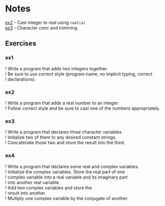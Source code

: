 # Notes

[ex2](./ex2.f90) - Cast integer to real using `real(a)`  
[ex3](./ex3.f90) - Character conc and trimming

## Exercises

### ex1

! Write a program that adds two integers together.  
! Be sure to use correct style (program name, no implicit typing, correct  
! declarations).  

### ex2

! Write a program that adds a real number to an integer.  
! Follow correct style and be sure to cast one of the numbers appropriately.

### ex3

! Write a program that declares three character variables.  
! Initialize two of them to any desired constant strings.  
! Concatenate those two and store the result into the third.

### ex4

! Write a program that declares some real and complex variables.  
! Initialize the complex variables. Store the real part of one  
! complex variable into a real variable and its imaginary part  
! into another real variable.  
! Add two complex variables and store the  
! result into another.  
! Multiply one complex variable by the conjugate of another.
